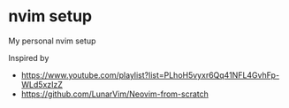 # nvim setup 
My personal nvim setup

Inspired by
 - https://www.youtube.com/playlist?list=PLhoH5vyxr6Qq41NFL4GvhFp-WLd5xzIzZ
 - https://github.com/LunarVim/Neovim-from-scratch

